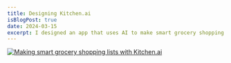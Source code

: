 ```yaml
---
title: Designing Kitchen.ai
isBlogPost: true
date: 2024-03-15
excerpt: I designed an app that uses AI to make smart grocery shopping lists, organized by store sections and updated according to your kitchen’s contents.
---
```

[![Making smart grocery shopping lists with Kitchen.ai](https://markdown-videos-api.jorgenkh.no/url?url=https%3A%2F%2Fyoutu.be%2Featay-G1GHs)](https://youtu.be/eatay-G1GHs)
